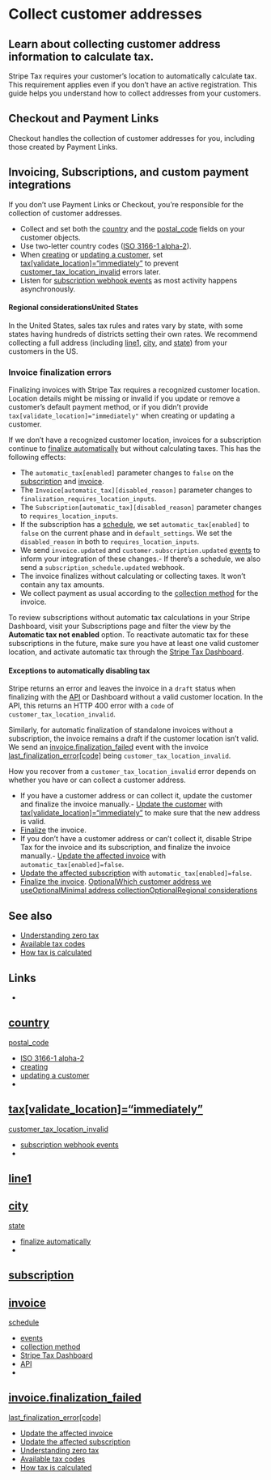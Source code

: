 # Collect customer addresses

## Learn about collecting customer address information to calculate tax.

Stripe Tax requires your customer’s location to automatically calculate tax.
This requirement applies even if you don’t have an active registration. This
guide helps you understand how to collect addresses from your customers.

## Checkout and Payment Links

Checkout handles the collection of customer addresses for you, including those
created by Payment Links.

## Invoicing, Subscriptions, and custom payment integrations

If you don’t use Payment Links or Checkout, you’re responsible for the
collection of customer addresses.

- Collect and set both the
[country](https://docs.stripe.com/api/customers/object#customer_object-address-country)
and the
[postal_code](https://docs.stripe.com/api/customers/object#customer_object-address-postal_code)
fields on your customer objects.
- Use two-letter country codes ([ISO 3166-1
alpha-2](https://en.wikipedia.org/wiki/ISO_3166-1_alpha-2)).
- When [creating](https://docs.stripe.com/api/customers/create) or [updating a
customer](https://docs.stripe.com/api/customers/update), set
[tax[validate_location]=“immediately”](https://docs.stripe.com/api/customers/create#create_customer-tax-validate_location)
to prevent
[customer_tax_location_invalid](https://docs.stripe.com/error-codes#customer-tax-location-invalid)
errors later.
- Listen for [subscription webhook
events](https://docs.stripe.com/billing/subscriptions/webhooks) as most activity
happens asynchronously.

#### Regional considerationsUnited States

In the United States, sales tax rules and rates vary by state, with some states
having hundreds of districts setting their own rates. We recommend collecting a
full address (including
[line1](https://docs.stripe.com/api/customers/object#customer_object-address-line1),
[city](https://docs.stripe.com/api/customers/object#customer_object-address-city),
and
[state](https://docs.stripe.com/api/customers/object#customer_object-address-state))
from your customers in the US.

### Invoice finalization errors

Finalizing invoices with Stripe Tax requires a recognized customer location.
Location details might be missing or invalid if you update or remove a
customer’s default payment method, or if you didn’t provide
`tax[validate_location]="immediately"` when creating or updating a customer.

If we don’t have a recognized customer location, invoices for a subscription
continue to [finalize
automatically](https://docs.stripe.com/invoicing/integration/automatic-advancement-collection)
but without calculating taxes. This has the following effects:

- The `automatic_tax[enabled]` parameter changes to `false` on the
[subscription](https://docs.stripe.com/api/subscriptions/object#subscription_object-automatic_tax-enabled)
and
[invoice](https://docs.stripe.com/api/invoices/object#invoice_object-automatic_tax-enabled).
- The `Invoice[automatic_tax][disabled_reason]` parameter changes to
`finalization_requires_location_inputs`.
- The `Subscription[automatic_tax][disabled_reason]` parameter changes to
`requires_location_inputs`.
- If the subscription has a
[schedule](https://docs.stripe.com/billing/subscriptions/subscription-schedules),
we set `automatic_tax[enabled]` to `false` on the current phase and in
`default_settings`. We set the `disabled_reason` in both to
`requires_location_inputs`.
- We send `invoice.updated` and `customer.subscription.updated`
[events](https://docs.stripe.com/billing/subscriptions/webhooks#events) to
inform your integration of these changes.- If there’s a schedule, we also send a
`subscription_schedule.updated` webhook.
- The invoice finalizes without calculating or collecting taxes. It won’t
contain any tax amounts.
- We collect payment as usual according to the [collection
method](https://docs.stripe.com/billing/collection-method) for the invoice.

To review subscriptions without automatic tax calculations in your Stripe
Dashboard, visit your Subscriptions page and filter the view by the **Automatic
tax not enabled** option. To reactivate automatic tax for these subscriptions in
the future, make sure you have at least one valid customer location, and
activate automatic tax through the [Stripe Tax
Dashboard](https://dashboard.stripe.com/tax/migrations).

#### Exceptions to automatically disabling tax

Stripe returns an error and leaves the invoice in a `draft` status when
finalizing with the [API](https://docs.stripe.com/api/invoices/finalize) or
Dashboard without a valid customer location. In the API, this returns an HTTP
400 error with a `code` of `customer_tax_location_invalid`.

Similarly, for automatic finalization of standalone invoices without a
subscription, the invoice remains a draft if the customer location isn’t valid.
We send an
[invoice.finalization_failed](https://docs.stripe.com/api/events/types#event_types-invoice.finalization_failed)
event with the invoice
[last_finalization_error[code]](https://docs.stripe.com/api/invoices/object#invoice_object-last_finalization_error-code)
being `customer_tax_location_invalid`.

How you recover from a `customer_tax_location_invalid` error depends on whether
you have or can collect a customer address.

- If you have a customer address or can collect it, update the customer and
finalize the invoice manually.- [Update the
customer](https://docs.stripe.com/api/customers/update) with
[tax[validate_location]=“immediately”](https://docs.stripe.com/api/customers/create#create_customer-tax-validate_location)
to make sure that the new address is valid.
- [Finalize](https://docs.stripe.com/api/invoices/finalize) the invoice.
- If you don’t have a customer address or can’t collect it, disable Stripe Tax
for the invoice and its subscription, and finalize the invoice manually.-
[Update the affected
invoice](https://docs.stripe.com/api/invoices/update#update_invoice-automatic_tax)
with `automatic_tax[enabled]=false`.
- [Update the affected
subscription](https://docs.stripe.com/api/subscriptions/update#update_subscription-automatic_tax-enabled)
with `automatic_tax[enabled]=false`.
- [Finalize the invoice](https://docs.stripe.com/api/invoices/finalize).
[OptionalWhich customer address we
use](https://docs.stripe.com/tax/customer-locations#address-hierarchy)[OptionalMinimal
address
collection](https://docs.stripe.com/tax/customer-locations#supported-formats)[OptionalRegional
considerations](https://docs.stripe.com/tax/customer-locations#region-specific)
## See also

- [Understanding zero tax](https://docs.stripe.com/tax/zero-tax)
- [Available tax codes](https://docs.stripe.com/tax/tax-codes)
- [How tax is calculated](https://docs.stripe.com/tax/calculating)

## Links

-
[country](https://docs.stripe.com/api/customers/object#customer_object-address-country)
-
[postal_code](https://docs.stripe.com/api/customers/object#customer_object-address-postal_code)
- [ISO 3166-1 alpha-2](https://en.wikipedia.org/wiki/ISO_3166-1_alpha-2)
- [creating](https://docs.stripe.com/api/customers/create)
- [updating a customer](https://docs.stripe.com/api/customers/update)
-
[tax[validate_location]=“immediately”](https://docs.stripe.com/api/customers/create#create_customer-tax-validate_location)
-
[customer_tax_location_invalid](https://docs.stripe.com/error-codes#customer-tax-location-invalid)
- [subscription webhook
events](https://docs.stripe.com/billing/subscriptions/webhooks)
-
[line1](https://docs.stripe.com/api/customers/object#customer_object-address-line1)
-
[city](https://docs.stripe.com/api/customers/object#customer_object-address-city)
-
[state](https://docs.stripe.com/api/customers/object#customer_object-address-state)
- [finalize
automatically](https://docs.stripe.com/invoicing/integration/automatic-advancement-collection)
-
[subscription](https://docs.stripe.com/api/subscriptions/object#subscription_object-automatic_tax-enabled)
-
[invoice](https://docs.stripe.com/api/invoices/object#invoice_object-automatic_tax-enabled)
-
[schedule](https://docs.stripe.com/billing/subscriptions/subscription-schedules)
- [events](https://docs.stripe.com/billing/subscriptions/webhooks#events)
- [collection method](https://docs.stripe.com/billing/collection-method)
- [Stripe Tax Dashboard](https://dashboard.stripe.com/tax/migrations)
- [API](https://docs.stripe.com/api/invoices/finalize)
-
[invoice.finalization_failed](https://docs.stripe.com/api/events/types#event_types-invoice.finalization_failed)
-
[last_finalization_error[code]](https://docs.stripe.com/api/invoices/object#invoice_object-last_finalization_error-code)
- [Update the affected
invoice](https://docs.stripe.com/api/invoices/update#update_invoice-automatic_tax)
- [Update the affected
subscription](https://docs.stripe.com/api/subscriptions/update#update_subscription-automatic_tax-enabled)
- [Understanding zero tax](https://docs.stripe.com/tax/zero-tax)
- [Available tax codes](https://docs.stripe.com/tax/tax-codes)
- [How tax is calculated](https://docs.stripe.com/tax/calculating)